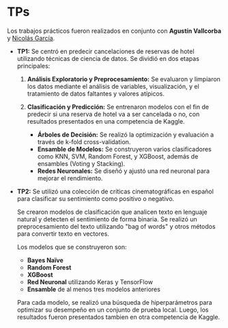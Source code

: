 # TPs

Los trabajos prácticos fueron realizados en conjunto con **Agustín Vallcorba** y [Nicolás García](https://github.com/nicolasg98).

- **TP1:** Se centró en predecir cancelaciones de reservas de hotel utilizando técnicas de ciencia de datos. Se dividió en dos etapas principales:

  1. **Análisis Exploratorio y Preprocesamiento:** Se evaluaron y limpiaron los datos mediante el análisis de variables, visualización, y el tratamiento de datos faltantes y valores atípicos.

  2. **Clasificación y Predicción:**
  Se entrenaron modelos con el fin de predecir si una reserva de hotel va a ser cancelada o no, con resultados presentados en una competencia de Kaggle.
     - **Árboles de Decisión:** Se realizó la optimización y evaluación a través de k-fold cross-validation.
     - **Ensamble de Modelos:** Se construyeron varios clasificadores como KNN, SVM, Random Forest, y XGBoost, además de ensambles (Voting y Stacking).
     - **Redes Neuronales:** Se diseñó y ajustó una red neuronal para mejorar el rendimiento.                


- **TP2:** Se utilizó una colección de críticas cinematográficas en español para clasificar su sentimiento como positivo o negativo.

  Se crearon modelos de clasificación que analicen texto en lenguaje natural y detecten el sentimiento de forma binaria. Se realizó un preprocesamiento del texto utilizando "bag of words" y otros métodos para convertir texto en vectores.

  Los modelos que se construyeron son:

  - **Bayes Naïve**
  - **Random Forest**
  - **XGBoost**
  - **Red Neuronal** utilizando Keras y TensorFlow
  - **Ensamble** de al menos tres modelos anteriores

  Para cada modelo, se realizó una búsqueda de hiperparámetros para optimizar su desempeño en un conjunto de prueba local. Luego, los resultados fueron presentados tambien en otra competencia de Kaggle.
